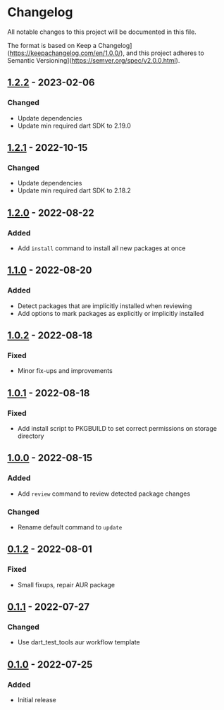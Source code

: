 # Changelog
All notable changes to this project will be documented in this file.

The format is based on Keep a Changelog\](https://keepachangelog.com/en/1.0.0/),
and this project adheres to Semantic Versioning\](https://semver.org/spec/v2.0.0.html).

## [1.2.2] - 2023-02-06
### Changed
- Update dependencies
- Update min required dart SDK to 2.19.0

## [1.2.1] - 2022-10-15
### Changed
- Update dependencies
- Update min required dart SDK to 2.18.2

## [1.2.0] - 2022-08-22
### Added
- Add `install` command to install all new packages at once

## [1.1.0] - 2022-08-20
### Added
- Detect packages that are implicitly installed when reviewing
- Add options to mark packages as explicitly or implicitly installed

## [1.0.2] - 2022-08-18
### Fixed
- Minor fix-ups and improvements

## [1.0.1] - 2022-08-18
### Fixed
- Add install script to PKGBUILD to set correct permissions on storage directory

## [1.0.0] - 2022-08-15
### Added
- Add `review` command to review detected package changes

### Changed
- Rename default command to `update`

## [0.1.2] - 2022-08-01
### Fixed
- Small fixups, repair AUR package

## [0.1.1] - 2022-07-27
### Changed
- Use dart\_test\_tools aur workflow template

## [0.1.0] - 2022-07-25
### Added
- Initial release

[1.2.2]: https://github.com/Skycoder42/paxchange/compare/v1.2.1...v1.2.2
[1.2.1]: https://github.com/Skycoder42/paxchange/compare/v1.2.0...v1.2.1
[1.2.0]: https://github.com/Skycoder42/paxchange/compare/v1.1.0...v1.2.0
[1.1.0]: https://github.com/Skycoder42/paxchange/compare/v1.0.2...v1.1.0
[1.0.2]: https://github.com/Skycoder42/paxchange/compare/v1.0.1...v1.0.2
[1.0.1]: https://github.com/Skycoder42/paxchange/compare/v1.0.0...v1.0.1
[1.0.0]: https://github.com/Skycoder42/paxchange/compare/v0.1.2...v1.0.0
[0.1.2]: https://github.com/Skycoder42/paxchange/compare/v0.1.1...v0.1.2
[0.1.1]: https://github.com/Skycoder42/paxchange/compare/v0.1.0...v0.1.1
[0.1.0]: https://github.com/Skycoder42/paxchange/releases/tag/v0.1.0
